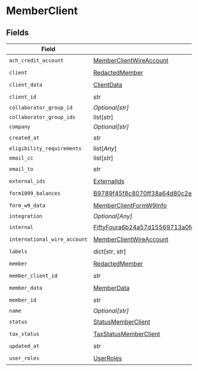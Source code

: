 # MemberClient


## Fields

| Field                                                                                                                                                                     | Type                                                                                                                                                                      | Required                                                                                                                                                                  | Description                                                                                                                                                               |
| ------------------------------------------------------------------------------------------------------------------------------------------------------------------------- | ------------------------------------------------------------------------------------------------------------------------------------------------------------------------- | ------------------------------------------------------------------------------------------------------------------------------------------------------------------------- | ------------------------------------------------------------------------------------------------------------------------------------------------------------------------- |
| `ach_credit_account`                                                                                                                                                      | [MemberClientWireAccount](../../models/shared/memberclientwireaccount.md)                                                                                                 | :heavy_check_mark:                                                                                                                                                        | N/A                                                                                                                                                                       |
| `client`                                                                                                                                                                  | [RedactedMember](../../models/shared/redactedmember.md)                                                                                                                   | :heavy_check_mark:                                                                                                                                                        | N/A                                                                                                                                                                       |
| `client_data`                                                                                                                                                             | [ClientData](../../models/shared/clientdata.md)                                                                                                                           | :heavy_check_mark:                                                                                                                                                        | N/A                                                                                                                                                                       |
| `client_id`                                                                                                                                                               | *str*                                                                                                                                                                     | :heavy_check_mark:                                                                                                                                                        | N/A                                                                                                                                                                       |
| `collaborator_group_id`                                                                                                                                                   | *Optional[str]*                                                                                                                                                           | :heavy_minus_sign:                                                                                                                                                        | N/A                                                                                                                                                                       |
| `collaborator_group_ids`                                                                                                                                                  | list[*str*]                                                                                                                                                               | :heavy_minus_sign:                                                                                                                                                        | N/A                                                                                                                                                                       |
| `company`                                                                                                                                                                 | *Optional[str]*                                                                                                                                                           | :heavy_minus_sign:                                                                                                                                                        | N/A                                                                                                                                                                       |
| `created_at`                                                                                                                                                              | *str*                                                                                                                                                                     | :heavy_check_mark:                                                                                                                                                        | N/A                                                                                                                                                                       |
| `eligibility_requirements`                                                                                                                                                | list[*Any*]                                                                                                                                                               | :heavy_minus_sign:                                                                                                                                                        | N/A                                                                                                                                                                       |
| `email_cc`                                                                                                                                                                | list[*str*]                                                                                                                                                               | :heavy_minus_sign:                                                                                                                                                        | N/A                                                                                                                                                                       |
| `email_to`                                                                                                                                                                | *str*                                                                                                                                                                     | :heavy_check_mark:                                                                                                                                                        | N/A                                                                                                                                                                       |
| `external_ids`                                                                                                                                                            | [ExternalIds](../../models/shared/externalids.md)                                                                                                                         | :heavy_check_mark:                                                                                                                                                        | N/A                                                                                                                                                                       |
| `form1099_balances`                                                                                                                                                       | [B9789f45f8c8070ff38a64d80c2e4a8732ddaf329e46546474400d26f84c0f1c](../../models/shared/b9789f45f8c8070ff38a64d80c2e4a8732ddaf329e46546474400d26f84c0f1c.md)               | :heavy_check_mark:                                                                                                                                                        | N/A                                                                                                                                                                       |
| `form_w9_data`                                                                                                                                                            | [MemberClientFormW9Info](../../models/shared/memberclientformw9info.md)                                                                                                   | :heavy_check_mark:                                                                                                                                                        | N/A                                                                                                                                                                       |
| `integration`                                                                                                                                                             | *Optional[Any]*                                                                                                                                                           | :heavy_minus_sign:                                                                                                                                                        | N/A                                                                                                                                                                       |
| `internal`                                                                                                                                                                | [FiftyFoura6b24a57d15569713a0fc2cbf4d7b60e5b00c0035643d120b72001060ebd30](../../models/shared/fiftyfoura6b24a57d15569713a0fc2cbf4d7b60e5b00c0035643d120b72001060ebd30.md) | :heavy_check_mark:                                                                                                                                                        | N/A                                                                                                                                                                       |
| `international_wire_account`                                                                                                                                              | [MemberClientWireAccount](../../models/shared/memberclientwireaccount.md)                                                                                                 | :heavy_check_mark:                                                                                                                                                        | N/A                                                                                                                                                                       |
| `labels`                                                                                                                                                                  | dict[str, *str*]                                                                                                                                                          | :heavy_check_mark:                                                                                                                                                        | N/A                                                                                                                                                                       |
| `member`                                                                                                                                                                  | [RedactedMember](../../models/shared/redactedmember.md)                                                                                                                   | :heavy_check_mark:                                                                                                                                                        | N/A                                                                                                                                                                       |
| `member_client_id`                                                                                                                                                        | *str*                                                                                                                                                                     | :heavy_check_mark:                                                                                                                                                        | N/A                                                                                                                                                                       |
| `member_data`                                                                                                                                                             | [MemberData](../../models/shared/memberdata.md)                                                                                                                           | :heavy_check_mark:                                                                                                                                                        | N/A                                                                                                                                                                       |
| `member_id`                                                                                                                                                               | *str*                                                                                                                                                                     | :heavy_check_mark:                                                                                                                                                        | N/A                                                                                                                                                                       |
| `name`                                                                                                                                                                    | *Optional[str]*                                                                                                                                                           | :heavy_minus_sign:                                                                                                                                                        | N/A                                                                                                                                                                       |
| `status`                                                                                                                                                                  | [StatusMemberClient](../../models/shared/statusmemberclient.md)                                                                                                           | :heavy_check_mark:                                                                                                                                                        | N/A                                                                                                                                                                       |
| `tax_status`                                                                                                                                                              | [TaxStatusMemberClient](../../models/shared/taxstatusmemberclient.md)                                                                                                     | :heavy_check_mark:                                                                                                                                                        | N/A                                                                                                                                                                       |
| `updated_at`                                                                                                                                                              | *str*                                                                                                                                                                     | :heavy_check_mark:                                                                                                                                                        | N/A                                                                                                                                                                       |
| `user_roles`                                                                                                                                                              | [UserRoles](../../models/shared/userroles.md)                                                                                                                             | :heavy_check_mark:                                                                                                                                                        | N/A                                                                                                                                                                       |